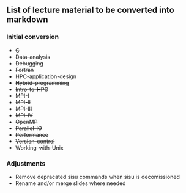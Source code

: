 ## List of lecture material to be converted into markdown
### Initial conversion

- ~~C~~                     
- ~~Data-analysis~~  
- ~~Debugging~~      
- ~~Fortran~~                 
- HPC-application-design  
- ~~Hybrid-programming~~  
- ~~Intro-to-HPC~~        
- ~~MPI-I~~ 
- ~~MPI-II~~
- ~~MPI-III~~  
- ~~MPI-IV~~ 
- ~~OpenMP~~       
- ~~Parallel-IO~~        
- ~~Performance~~ 
- ~~Version-control~~
- ~~Working-with-Unix~~


### Adjustments
- Remove depracated sisu commands when sisu is decomissioned 
- Rename and/or merge slides where needed


